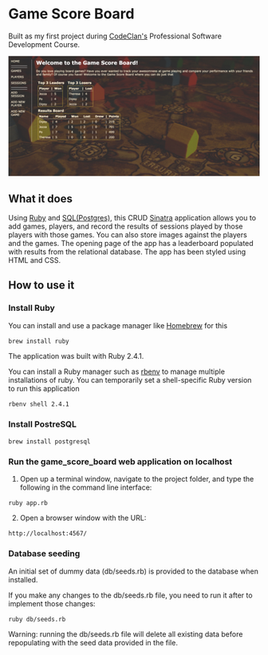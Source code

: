 # Game Score Board

Built as my first project during [CodeClan's](https://codeclan.com/) Professional Software Development Course.

![Homepage](public/images/homepage.png)


## What it does
Using [Ruby](https://www.ruby-lang.org/en/) and [SQL(Postgres)](https://www.postgresql.org/), this CRUD [Sinatra](http://www.sinatrarb.com) application allows you to add games, players, and record the results of sessions played by those players with those games. You can also store images against the players and the games. The opening page of the app has a leaderboard populated with results from the relational database. The app has been styled using HTML and CSS.

## How to use it

### Install Ruby
You can install and use a package manager like [Homebrew](https://brew.sh/) for this

```
brew install ruby
```

The application was built with Ruby 2.4.1.

You can install a Ruby manager such as [rbenv](https://github.com/rbenv/rbenv#readme) to manage multiple installations of ruby. You can temporarily set a shell-specific Ruby version to run this application

```
rbenv shell 2.4.1
```

### Install PostreSQL
```
brew install postgresql
```

### Run the game_score_board web application on  localhost
1. Open up a terminal window, navigate to the project folder, and type the following in the command line interface:
```
ruby app.rb
```

2. Open a browser window with the URL: 
```
http://localhost:4567/
```

### Database seeding
An initial set of dummy data (db/seeds.rb) is provided to the database when installed.

If you make any changes to the db/seeds.rb file, you need to run it after to implement those changes:

```
ruby db/seeds.rb
```

Warning: running the db/seeds.rb file will delete all existing data before repopulating with the seed data provided in the file.
